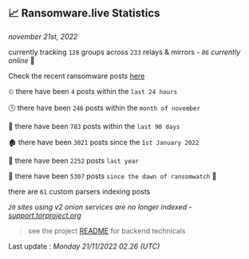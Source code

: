 
## 📈 Ransomware.live Statistics
_november 21st, 2022_

currently tracking `128` groups across `233` relays & mirrors - _`86` currently online_ 📡

Check the recent ransomware posts [here](https://www.ransomware.live/#/recentposts)


⏲ there have been `4` posts within the `last 24 hours`

🕓 there have been `246` posts within the `month of november`

📅 there have been `783` posts within the `last 90 days`

🏚 there have been `3021` posts since the `1st January 2022`

🚀 there have been `2252` posts `last year`

🦕 there have been `5307` posts `since the dawn of ransomwatch` 🐣

there are `61` custom parsers indexing posts

_`20` sites using v2 onion services are no longer indexed - [support.torproject.org](https://support.torproject.org/onionservices/v2-deprecation/)_

> see the project [README](https://github.com/jmousqueton/ransomwatch#readme) for backend technicals



Last update : _Monday 21/11/2022 02.26 (UTC)_

